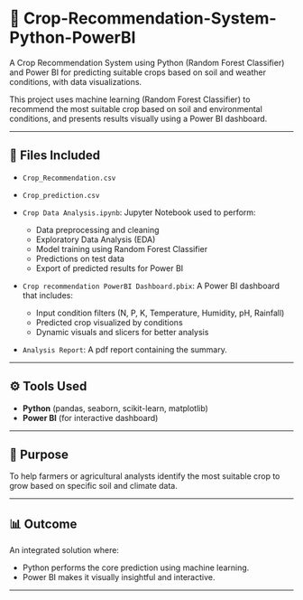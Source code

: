 # 🌾 Crop-Recommendation-System-Python-PowerBI
A Crop Recommendation System using Python (Random Forest Classifier) and Power BI for predicting suitable crops based on soil and weather conditions, with  data visualizations.


This project uses machine learning (Random Forest Classifier) to recommend the most suitable crop based on soil and environmental conditions, and presents results visually using a Power BI dashboard.

---

## 📁 Files Included

- `Crop_Recommendation.csv`
  
- `Crop_prediction.csv`
  
- `Crop Data Analysis.ipynb`: Jupyter Notebook used to perform:
  - Data preprocessing and cleaning
  - Exploratory Data Analysis (EDA)
  - Model training using Random Forest Classifier
  - Predictions on test data
  - Export of predicted results for Power BI

- `Crop recommendation PowerBI Dashboard.pbix`: A Power BI dashboard that includes:
  - Input condition filters (N, P, K, Temperature, Humidity, pH, Rainfall)
  - Predicted crop visualized by conditions
  - Dynamic visuals and slicers for better analysis

- `Analysis Report`: A pdf report containing the summary.
   
---

## ⚙️ Tools Used

- **Python** (pandas, seaborn, scikit-learn, matplotlib)
- **Power BI** (for interactive dashboard)

---

## 📌 Purpose

To help farmers or agricultural analysts identify the most suitable crop to grow based on specific soil and climate data.

---

## 📊 Outcome

An integrated solution where:
- Python performs the core prediction using machine learning.
- Power BI makes it visually insightful and interactive.

---



